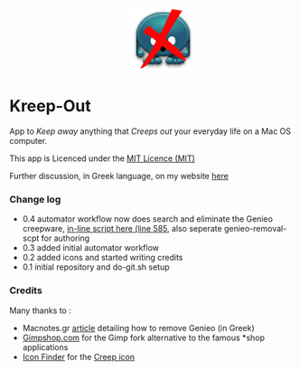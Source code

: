 <dl>
<dd><p align="center"><img src="https://raw.githubusercontent.com/Somnius/Kreep-Out/master/resources/icon2_exported/Icon@2x.png" border="0" alt="Kreep-Out Logo"></p></dd>
</dl>

# Kreep-Out

App to _Keep away_ anything that _Creeps out_ your everyday life on a Mac OS computer.

This app is Licenced under the [MIT Licence (MIT)](https://github.com/Somnius/Kreep-Out/blob/master/LICENSE)

Further discussion, in Greek language, on my website [here](http://h4ckintosh.com/programming/kreep-out/)


### Change log

- 0.4 automator workflow now does search and eliminate the Genieo creepware, [in-line script here (line 585](https://github.com/Somnius/Kreep-Out/blob/master/Kreep-Out.workflow/Contents/document.wflow#L585), also seperate genieo-removal-scpt for authoring
- 0.3 added initial automator workflow
- 0.2 added icons and started writing credits
- 0.1 initial repository and do-git.sh setup


### Credits

Many thanks to :

- Macnotes.gr [article](http://macnotes.gr/2014/04/26/%CF%83%CF%87%CE%B5%CF%84%CE%B9%CE%BA%CE%AC-%CE%BC%CE%B5-%CF%84%CE%BF-genieo-for-mac/) detailing how to remove Genieo (in Greek)
- [Gimpshop.com](http://www.gimpshop.com/) for the Gimp fork alternative to the famous *shop applications
- [Icon Finder](https://www.iconfinder.com/) for the [Creep icon](https://www.iconfinder.com/icons/48870/005_creep_icon)
